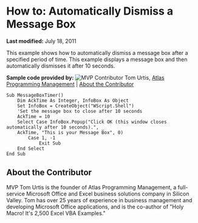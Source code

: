 
# How to: Automatically Dismiss a Message Box

 **Last modified:** July 18, 2011

This example shows how to automatically dismiss a message box after a specified period of time. This example displays a message box and then automatically dismisses it after 10 seconds.

 **Sample code provided by:**
![MVP Contributor](../images/odc_OfficeTA_33px_MVPContrib.jpg) Tom Urtis, [Atlas Programming Management](http://www.atlaspm.com/) | [About the Contributor](e4a38fbe-6bed-45dd-98cd-d10376f84322.md#AboutContributor)




```
Sub MessageBoxTimer()
    Dim AckTime As Integer, InfoBox As Object
    Set InfoBox = CreateObject("WScript.Shell")
    'Set the message box to close after 10 seconds
    AckTime = 10
    Select Case InfoBox.Popup("Click OK (this window closes automatically after 10 seconds).", _
    AckTime, "This is your Message Box", 0)
        Case 1, -1
            Exit Sub
    End Select
End Sub

```


## About the Contributor
<a name="AboutContributor"> </a>

MVP Tom Urtis is the founder of Atlas Programming Management, a full-service Microsoft Office and Excel business solutions company in Silicon Valley. Tom has over 25 years of experience in business management and developing Microsoft Office applications, and is the co-author of "Holy Macro! It's 2,500 Excel VBA Examples." 

